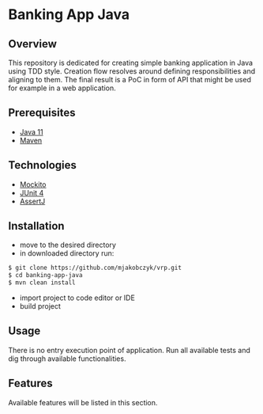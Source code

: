 # Banking App Java

## Overview

This repository is dedicated for creating simple banking application in Java using TDD style.
Creation flow resolves around defining responsibilities and aligning to them. The final result
is a PoC in form of API that might be used for example in a web application.

## Prerequisites

* [Java 11](https://www.java.com/pl/)
* [Maven](https://maven.apache.org/)

## Technologies

* [Mockito](https://site.mockito.org)
* [JUnit 4](https://junit.org/junit4/)
* [AssertJ](https://assertj.github.io/doc/)

## Installation

* move to the desired directory
* in downloaded directory run:
```bash
$ git clone https://github.com/mjakobczyk/vrp.git
$ cd banking-app-java
$ mvn clean install
```
* import project to code editor or IDE
* build project

## Usage

There is no entry execution point of application. Run all available tests and dig
through available functionalities.

## Features

Available features will be listed in this section.